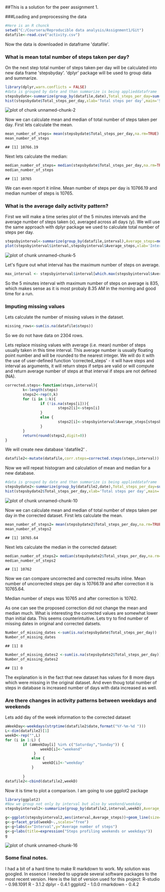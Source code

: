 
##This is a solution for the peer assignment 1.

###Loading and preprocessing the data

```r
#Here is an R chunck
setwd("C:/Coursera/Reproducible data analysis/Assignment1/Git")
datafile<-read.csv("activity.csv")
```
Now the data is downloaded in dataframe 'datafile'.

### What is mean total number of steps taken per day?
On the next step total number of steps taken per day will be calculated into new data frame 'stepsbyday'.
'dplyr' package will be used to group data and summarize.


```r
library(dplyr,warn.conflicts = FALSE)
#data is grouped by date and than summarize is being applieddataframe
stepsbydate<-summarize(group_by(datafile,date),Total_steps_per_day=sum(steps))
hist(stepsbydate$Total_steps_per_day,xlab='Total steps per day',main='Steps per day')
```

![plot of chunk unnamed-chunk-2](figure/unnamed-chunk-2-1.png) 

Now we can calculate mean and median of total number of steps taken per day.
        First lets calculate the mean.

```r
mean_number_of_steps= mean(stepsbydate$Total_steps_per_day,na.rm=TRUE)
mean_number_of_steps
```

```
## [1] 10766.19
```
Next lets calculate the median:

```r
median_number_of_steps= median(stepsbydate$Total_steps_per_day,na.rm=TRUE)
median_number_of_steps
```

```
## [1] 10765
```
We can even report it inline. Mean number of steps per day is 10766.19 and median number of steps is 10765.


### What is the average daily activity pattern?
First we will make a time series plot of the 5 minutes intervals and the average number of steps taken (x), averaged across all days (y).
We will use the same approach with dplyr package we used to calculate total number of steps per day.


```r
stepsbyinterval<-summarize(group_by(datafile,interval),Average_steps=mean(steps,na.rm=TRUE))
plot(stepsbyinterval$interval,stepsbyinterval$Average_steps,xlab='Interval',ylab='Average number of steps', main='Steps pattern',type="l")
```

![plot of chunk unnamed-chunk-5](figure/unnamed-chunk-5-1.png) 

Let's figure out what interval has the maximum number of steps on average.


```r
max_interval <- stepsbyinterval$interval[which.max(stepsbyinterval$Average_steps)]
```

So the 5 minutes interval with maximum number of steps on average is 835, which makes sense as it is most probaly 8.35 AM in the morning and good time for a run.

### Imputing missing values

Lets calculate the number of missing values in the dataset.


```r
missing_rows<-sum(is.na(datafile$steps))
```
So we do not have data on 2304 rows.

Lets replace missing values with average (i.e. mean) number of steps usually taken in this time interval. 
This average number is usually floating point number and will be rounded to the nearest integer.
We will do it with the use of user-defined function 'corrected_steps' - it will have steps and interval as arguments, it will return steps if setps are valid or will compute and return average number of steps at that interval if steps are not defined (NA).

```r
corrected.steps<-function(steps,interval){
        k<-length(steps)
        steps2<-rep(0,k)
        for (i in 1:k){
                if (!is.na(steps[i])){
                        steps2[i]<-steps[i]
                }
                else {
                        steps2[i]<-stepsbyinterval$Average_steps[stepsbyinterval$interval==interval[i]]
                }
        }
        return(round(steps2,digit=0))
}
```

We will create new database 'datafile2' . 


```r
datafile2<-mutate(datafile,corr.steps=corrected.steps(steps,interval))
```

Now we will repeat histogram and calculation of mean and median for a new database.



```r
#data is grouped by date and than summarize is being applieddataframe
stepsbydate2<-summarize(group_by(datafile2,date),Total_steps_per_day=sum(corr.steps))
hist(stepsbydate2$Total_steps_per_day,xlab='Total steps per day',main='Steps per day(corrected)')
```

![plot of chunk unnamed-chunk-10](figure/unnamed-chunk-10-1.png) 

Now we can calculate mean and median of total number of steps taken per day in the corrected dataset.
        First lets calculate the mean.

```r
mean_number_of_steps2= mean(stepsbydate2$Total_steps_per_day,na.rm=TRUE)
mean_number_of_steps2
```

```
## [1] 10765.64
```
Next lets calculate the median in the corrected dataset:

```r
median_number_of_steps2= median(stepsbydate2$Total_steps_per_day,na.rm=TRUE)
median_number_of_steps2
```

```
## [1] 10762
```
Now we can compare uncorrected and corrected results inline. Mean number of uncorrected steps per day is 10766.19 and after correction it is 10765.64.

Median number of steps was 10765 and after correction is 10762.

As one can see the proposed correction did not change the mean and median much. What is interesting the corrected values are somewhat lower than initial data. This seems counterintuitive. Lets try to find number of missing dates in original and corrected datsets.

```r
Number_of_missing_dates <-sum(is.na(stepsbydate$Total_steps_per_day))
Number_of_missing_dates
```

```
## [1] 8
```

```r
Number_of_missing_dates2 <-sum(is.na(stepsbydate2$Total_steps_per_day))
Number_of_missing_dates2
```

```
## [1] 0
```


The explanation is in the fact that new dataset has values for 8 more days which were missing in the original dataset. And even thoug total number of steps in database is increased number of days with data increased as well.


### Are there changes in activity patterns between weekdays and weekends

Lets add day of the week information to the corrected dataset


```r
aWeekDay<-weekdays(strptime(datafile2$date,format("%Y-%m-%d ")))
L<-dim(datafile2)[1]
weekD<-rep("",L)
for (i in 1:L) {
        if (aWeekDay[i] %in% c("Saturday","Sunday")) {
                weekD[i]<-"weekend"
             }
            else {
                 weekD[i]<-"weekday"
            }
                  
        }
datafile2<-cbind(datafile2,weekD)
```

Now it is time to plot a comparison. I am going to use ggplot2 package


```r
library(ggplot2)
#Now we group not only by interval but also by weekend/weekday
stepsbyinterval2<-summarize(group_by(datafile2,interval,weekD),Average_steps=mean(corr.steps))

g<-ggplot(stepsbyinterval2,aes(interval,Average_steps))+geom_line(size=1)
g<-g+facet_grid(weekD~.,scales="free")
g<-g+labs(x="Interval",y="Average number of steps")
g<-g+labs(title=expression("Steps profiling weekends or weekdays"))
g
```

![plot of chunk unnamed-chunk-16](figure/unnamed-chunk-16-1.png) 

### Some final notes.
I had a bit of a hard time to make R markdown to work. My solution was googled. In essence I needed to upgrade several software packages to the most recent version.
Here is the list of version used for this project:
R-studio - 0.98.1091
R - 3.1.2
dplyr - 0.4.1
ggplot2 - 1.0.0
rmarkdown - 0.4.2 
